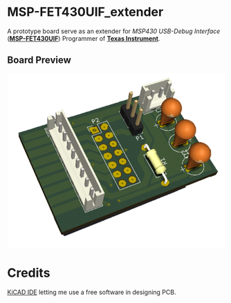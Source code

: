 # MSP-FET430UIF_extender

A prototype board serve as an extender for *MSP430 USB-Debug Interface* ([**MSP-FET430UIF**](http://www.ti.com/tool/MSP-FET430UIF)) Programmer of [**Texas Instrument**](http://www.ti.com/).


## Board Preview

![MSP430](screenshot.png?raw=true "MSP430 ")

# Credits
[KiCAD IDE](http://kicad-pcb.org/) letting me use a free software in designing PCB.

